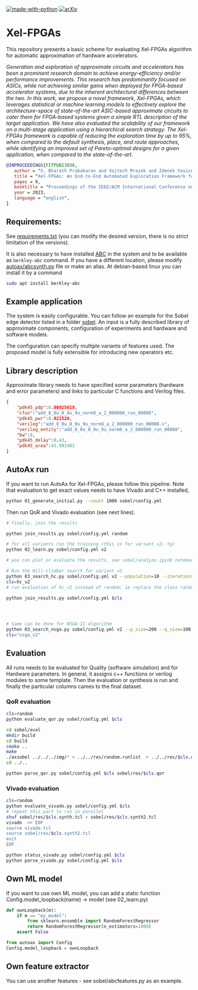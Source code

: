 [![made-with-python](https://img.shields.io/badge/Made%20with-Python-1f425f.svg)](https://www.python.org/)
[![arXiv](https://img.shields.io/badge/arXiv-2303.04734-b31b1b.svg)](https://arxiv.org/abs/2303.04734)


# Xel-FPGAs
This repository presents a basic scheme for evaluating Xel-FPGAs algorithm for automatic approximation of hardware accelerators. 

_Generation and exploration of approximate circuits and accelerators has been a prominent research domain to achieve energy-efficiency and/or performance improvements. This research has predominantly focused on ASICs, while not achieving similar gains when deployed for FPGA-based accelerator systems, due to the inherent architectural differences between the two. In this work, we propose a novel framework, Xel-FPGAs, which leverages statistical or machine learning models to effectively explore the architecture-space of state-of-the-art ASIC-based approximate circuits to cater them for FPGA-based systems given a simple RTL description of the target application. We have also evaluated the scalability of our framework on a multi-stage application using a hierarchical search strategy. The Xel-FPGAs framework is capable of reducing the exploration time by up to 95%, when compared to the default synthesis, place, and route approaches, while identifying an improved set of Pareto-optimal designs for a given application, when compared to the state-of-the-art._

```bibtex
@INPROCEEDINGS{FITPUB13036,
   author = "S. Bharath Prabakaran and Vojtech Mrazek and Zdenek Vasicek and Lukas Sekanina and Muhammad Shafique",
   title = "Xel-FPGAs: An End-to-End Automated Exploration Framework for Approximate Accelerators in FPGA-Based Systems",
   pages = 9,
   booktitle = "Proceedings of the IEEE/ACM International Conference on Computer-Aided Design",
   year = 2023,
   language = "english",
}
```

## Requirements:
See [requirements.txt](requirements.txt) (you can modify the desired version, there is no strict limitation of the versions). 

It is also necessary to have installed [ABC](https://github.com/berkeley-abc/abc) in the system and to be available as `berkley-abc` command. If you have a different location, please modify [autoax/abcsynth.py](autoax/abcsynth.py) file or make an alias. At debian-based linux you can install it by a command

```bash
sudo apt install berkley-abc
```

## Example application
The system is easily configurable. You can follow an example for the Sobel edge detector listed in a folder [sobel](sobel/). An input is a fully described library of approximate components, configuration of experiments and hardware and software models.

The configuration can specify multiple variants of features used. The proposed model is fully extensible for introducing new operators etc.

## Library description
Approximate library needs to have specified some parameters (hardware and error parameters) and links to particular C functions and Verilog files.
```json
{
    "pdk45_pdp":0.00925618,
    "cfun":"add_8_0u_8_0u_9u_norm8_a_2_000000_run_00008",
    "pdk45_pwr":0.021526,
    "verilog":"add_8_0u_8_0u_9u_norm8_a_2_000000_run_00008.v",
    "verilog_entity":"add_8_0u_8_0u_9u_norm8_a_2_000000_run_00008",
    "bw":8,
    "pdk45_delay":0.43,
    "pdk45_area":45.991402
}
```

## AutoAx run
If you want to run AutoAx for Xel-FPGAs, please follow this pipeline. Note that evaluation to get exact values needs to have Vivado and C++ installed,

```bash
python 01_generate_initial.py --count 1000 sobel/config.yml 
```
Then run QoR and Vivado evaluation (see next lines). 

```bash
# finally, join the results

python join_results.py sobel/config.yml random

# for all variants run the training (this is for variant v2; tg)
python 02_learn.py sobel/config.yml v2

# you can plot or evaluate the results, see sobel/analyze.ipynb notebook

# Run the Hill-climber search for variant v2
python 03_search_hc.py sobel/config.yml v2 --population=10 --iterations=1000
cls=hc_v2
# run evaluation of hc_v2 instead of random; ie replace the class random to hc_v2

python join_results.py sobel/config.yml $cls




# Same can be done for NSGA-II algorithm
python 03_search_nsga.py sobel/config.yml v2 --p_size=200 --q_size=100 --iterations=100
cls="nsga_v2"
```


## Evaluation
All runs needs to be evaluated for Quality (software simulation) and for Hardware parameters. In general, it assigns c++ functions or verilog modules to some template. Then the evaluation or synthesis is run and finally the particular columns cames to the final dataset.

### QoR evaluation
```bash
cls=random
python evaluate_qor.py sobel/config.yml $cls

cd sobel/eval
mkdir build
cd build
cmake ..
make
./axsobel ../../../img/* < ../../res/random.runlist  > ../../res/$cls.qor
cd ../..

python parse_qor.py sobel/config.yml $cls sobel/res/$cls.qor
```

### Vivado evaluation
```bash
cls=random
python evaluate_vivado.py sobel/config.yml $cls
# repeat this part to run in parallel
shuf sobel/res/$cls.synth.tcl > sobel/res/$cls.synth2.tcl
vivado  << EOF
source vivado.tcl
source sobel/res/$cls.synth2.tcl
exit
EOF

python status_vivado.py sobel/config.yml $cls
python parse_vivado.py sobel/config.yml $cls
```


## Own ML model
If you want to use own ML model, you can add a static function
    Config.model_loopback(name) -> model (see 02_learn.py)

```py
def ownLoopback(m):
    if m == "my_model":
        from sklearn.ensemble import RandomForestRegressor
        return RandomForestRegressor(n_estimators=1000)
    assert False

from autoax import Config
Config.model_loopback = ownLoopback
```
    
## Own feature extractor
You can use another features - see sobel/abcfeatures.py as an example.